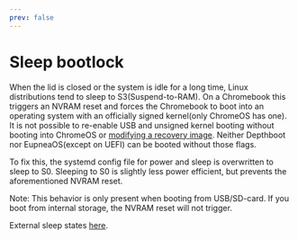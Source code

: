 ```yaml
---
prev: false
---
```


# Sleep bootlock

When the lid is closed or the system is idle for a long time, Linux distributions tend to sleep to S3(Suspend-to-RAM).
On a Chromebook this triggers an NVRAM reset and forces the Chromebook to boot into an operating system with an
officially signed kernel(only ChromeOS has one). It is not possible to re-enable USB and unsigned kernel booting without
booting into ChromeOS or [modifying a recovery image](https://www.chromium.org/chromium-os/developer-information-for-chrome-os-devices/workaround-for-battery-discharge-in-dev-mode/). Neither Depthboot nor EupneaOS(except on UEFI) can be booted without those flags.

To fix this, the systemd config file for power and sleep is overwritten to sleep to S0. Sleeping to S0 is slightly
less power efficient, but prevents the aforementioned NVRAM reset.

Note: This behavior is only present when booting from USB/SD-card. If you boot from internal storage, the NVRAM reset
will not trigger.

External sleep states [here](https://www.kernel.org/doc/Documentation/power/states.txt).
